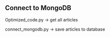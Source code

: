 ## Connect to MongoDB

Optimized_code.py -> get all articles

connect_mongodb.py -> save articles to database
